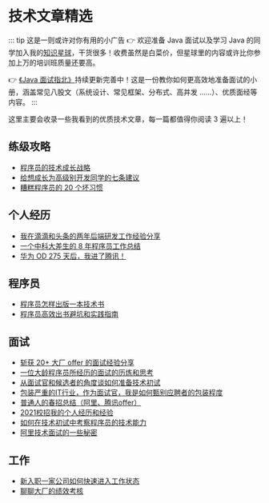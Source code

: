 
# 技术文章精选

::: tip 这是一则或许对你有用的小广告
👉 欢迎准备 Java 面试以及学习 Java 的同学加入我的[知识星球](./../about-the-author/zhishixingqiu-two-years.md)，干货很多！收费虽然是白菜价，但星球里的内容或许比你参加上万的培训班质量还要高。

👉 [《Java 面试指北》](./../zhuanlan/java-mian-shi-zhi-bei.md)持续更新完善中！这是一份教你如何更高效地准备面试的小册，涵盖常见八股文（系统设计、常见框架、分布式、高并发 ......）、优质面经等内容。
:::

这里主要会收录一些我看到的优质技术文章，每一篇都值得你阅读 3 遍以上！

## 练级攻略

- [程序员的技术成长战略](./advanced-programmer/the-growth-strategy-of-the-technological-giant.md)
- [给想成长为高级别开发同学的七条建议](./advanced-programmer/seven-tips-for-becoming-an-advanced-programmer.md)
- [糟糕程序员的 20 个坏习惯](./advanced-programmer/20-bad-habits-of-bad-programmers.md)

## 个人经历

- [我在滴滴和头条的两年后端研发工作经验分享](./personal-experience/two-years-of-back-end-develop--experience-in-didi&toutiao.md)
- [一个中科大差生的 8 年程序员工作总结](./personal-experience/8-years-programmer-work-summary.md)
- [华为 OD 275 天后，我进了腾讯！](./personal-experience/huawei-od-275-days.md)

## 程序员

- [程序员怎样出版一本技术书](./programmer/how-do-programmers-publish-a-technical-book.md) 
- [程序员高效出书避坑和实践指南](./programmer/efficient-book-publishing-and-practice-guide.md)

## 面试

- [斩获 20+ 大厂 offer 的面试经验分享](./interview/the-experience-of-get-offer-from-over-20-big-companies.md)
- [一位大龄程序员所经历的面试的历炼和思考](./interview/the-experience-and-thinking-of-an-interview-experienced-by-an-older-programmer.md)
- [从面试官和候选者的角度谈如何准备技术初试](./interview/technical-preliminary-preparation.md)
- [包装严重的IT行业，作为面试官，我是如何甄别应聘者的包装程度](./interview/screen-candidates-for-packaging.md)
- [普通人的春招总结（阿里、腾讯offer）](./interview/summary-of-spring-recruitment.md)
- [2021校招我的个人经历和经验](./interview/my-personal-experience-in-2021.md)
- [如何在技术初试中考察程序员的技术能力](./interview/how-to-examine-the-technical-ability-of-programmers-in-the-first-test-of-technology.md)
- [阿里技术面试的一些秘密](./interview/some-secrets-about-alibaba-interview.md)

## 工作

- [新入职一家公司如何快速进入工作状态](./work/get-into-work-mode-quickly-when-you-join-a-company.md)
- [聊聊大厂的绩效考核](./work/employee-performance.md)
